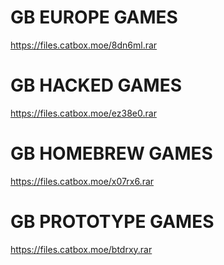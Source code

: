 # GB EUROPE GAMES
https://files.catbox.moe/8dn6ml.rar
# GB HACKED GAMES
https://files.catbox.moe/ez38e0.rar
# GB HOMEBREW GAMES
https://files.catbox.moe/x07rx6.rar 
# GB PROTOTYPE GAMES
https://files.catbox.moe/btdrxy.rar
